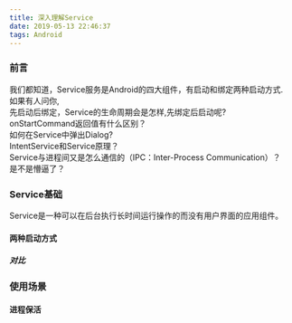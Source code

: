 ```yaml
---
title: 深入理解Service
date: 2019-05-13 22:46:37
tags: Android
---
```


### 前言
我们都知道，Service服务是Android的四大组件，有启动和绑定两种启动方式.  
如果有人问你,  
先启动后绑定，Service的生命周期会是怎样,先绑定后启动呢?  
onStartCommand返回值有什么区别？  
如何在Service中弹出Dialog?  
IntentService和Service原理？  
Service与进程间又是怎么通信的（IPC：Inter-Process Communication）？  
是不是懵逼了？

### Service基础
Service是一种可以在后台执行长时间运行操作的而没有用户界面的应用组件。
#### 两种启动方式

##### 对比

### 使用场景

#### 进程保活








